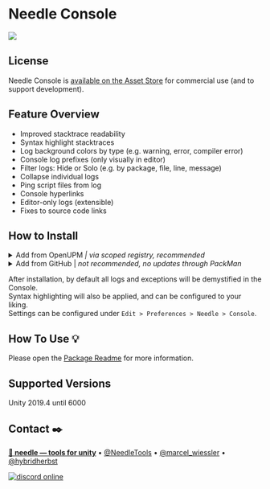 # Needle Console

<img src="package/Documentation~/filter-log-solo.gif" align="middle"/>

## License
Needle Console is [available on the Asset Store](https://assetstore.unity.com/packages/tools/utilities/needle-console-194002) for commercial use (and to support development).  

## **Feature Overview**
- Improved stacktrace readability
- Syntax highlight stacktraces
- Log background colors by type (e.g. warning, error, compiler error)
- Console log prefixes (only visually in editor)
- Filter logs: Hide or Solo (e.g. by package, file, line, message)
- Collapse individual logs
- Ping script files from log
- Console hyperlinks
- Editor-only logs (extensible)
- Fixes to source code links

## How to Install

<details>
<summary>Add from OpenUPM <em>| via scoped registry, recommended</em></summary>

This package is available on OpenUPM: https://openupm.com/packages/com.needle.console

To add it the package to your project:

- open `Edit/Project Settings/Package Manager`
- add a new Scoped Registry:
  ```
  Name: OpenUPM
  URL:  https://package.openupm.com/
  Scope(s): com.needle
  ```
- click <kbd>Save</kbd>
- open Package Manager
- click <kbd>+</kbd>
- select <kbd>Add from Git URL</kbd>
- paste `com.needle.console`
- click <kbd>Add</kbd>
</details>

<details>
<summary>Add from GitHub | <em>not recommended, no updates through PackMan</em></summary>

You can also add it directly from GitHub on Unity 2019.4+. Note that you won't be able to receive updates through Package Manager this way, you'll have to update manually.

- open Package Manager
- click <kbd>+</kbd>
- select <kbd>Add from Git URL</kbd>
- paste `https://github.com/needle-tools/needle-console.git?path=/package`
- click <kbd>Add</kbd>
</details>

After installation, by default all logs and exceptions will be demystified in the Console.<br>
Syntax highlighting will also be applied, and can be configured to your liking.<br/>
Settings can be configured under ``Edit > Preferences > Needle > Console``.


## How To Use 💡
Please open the <a href="https://github.com/needle-tools/demystify/blob/main/package/Readme.md">Package Readme</a> for more information.

## Supported Versions
Unity 2019.4 until 6000

## Contact ✒️
<b>[🌵 needle — tools for unity](https://needle.tools)</b> • 
[@NeedleTools](https://twitter.com/NeedleTools) • 
[@marcel_wiessler](https://twitter.com/marcel_wiessler) • 
[@hybridherbst](https://twitter.com/hybridherbst)

[![discord online](https://img.shields.io/discord/717429793926283276?label=Needle&logo=discord&style=social)](https://discord.gg/rYbtPgPRYg)


